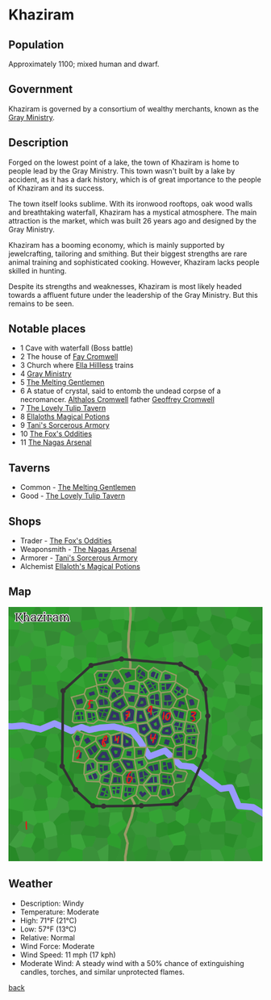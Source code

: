# Khaziram

## Population

Approximately 1100; mixed human and dwarf.

## Government

Khaziram is governed by a consortium of wealthy merchants, known as the [Gray Ministry](./Gray_Ministry.md).

## Description

Forged on the lowest point of a lake, the town of Khaziram is home to people lead by the Gray Ministry.
This town wasn't built by a lake by accident, as it has a dark history, which is of great importance to the people of Khaziram and its success.

The town itself looks sublime. With its ironwood rooftops, oak wood walls and breathtaking waterfall, Khaziram has a mystical atmosphere.
The main attraction is the market, which was built 26 years ago and designed by the Gray Ministry.

Khaziram has a booming economy, which is mainly supported by jewelcrafting, tailoring and smithing. But their biggest strengths are rare animal training and sophisticated cooking.
However, Khaziram lacks people skilled in hunting.

Despite its strengths and weaknesses, Khaziram is most likely headed towards a affluent future under the leadership of the Gray Ministry. But this remains to be seen.

## Notable places

- 1 Cave with waterfall (Boss battle)
- 2 The house of [Fay Cromwell](./npc/main/Fay_Cromwell.md)
- 3 Church where [Ella Hillless](./npc/main/Ella_Hillless.md) trains
- 4 [Gray Ministry](./Gray_Ministry.md)
- 5 [The Melting Gentlemen](./taverns/The_Melting_Gentlemen.md)
- 6 A statue of crystal, said to entomb the undead corpse of a necromancer. [Althalos Cromwell](./npc/main/Althalos_Cromwell.md) father [Geoffrey Cromwell](./npc/main/Geoffrey_Cromwell.md)
- 7 [The Lovely Tulip Tavern](./taverns/The_Lovely_Tulip_Tavern.md)
- 8 [Ellaloths Magical Potions](./shops/Ellaloths_Magical_Potions.md)
- 9 [Tani's Sorcerous Armory](./shops/Tanis_Sorcerous_Armory.md)
- 10 [The Fox's Oddities](./shops/The_Foxs_Oddities.md)
- 11 [The Nagas Arsenal](./shops/The_Nagas_Arsenal.md)

## Taverns

- Common - [The Melting Gentlemen](./taverns/The_Melting_Gentlemen.md)
- Good - [The Lovely Tulip Tavern](./taverns/The_Lovely_Tulip_Tavern.md)

## Shops

- Trader - [The Fox's Oddities](./shops/The_Foxs_Oddities.md)
- Weaponsmith - [The Nagas Arsenal](./shops/The_Nagas_Arsenal.md)
- Armorer - [Tani's Sorcerous Armory](./shops/Tanis_Sorcerous_Armory.md)
- Alchemist [Ellaloth's Magical Potions](./shops/Ellaloths_Magical_Potions.md)

## Map

![map](./Khaziram.png)

## Weather

- Description: Windy
- Temperature: Moderate
- High: 71°F (21°C)
- Low: 57°F (13°C)
- Relative: Normal
- Wind Force: Moderate
- Wind Speed: 11 mph (17 kph)
- Moderate Wind: A steady wind with a 50% chance of extinguishing candles, torches, and similar unprotected flames.

[back](../../story.md)
